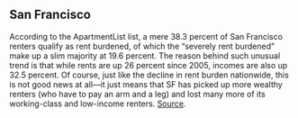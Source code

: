 ## San Francisco

According to the ApartmentList list, a mere 38.3 percent of San Francisco renters qualify as rent burdened, of which the “severely rent burdened” make up a slim majority at 19.6 percent. The reason behind such unusual trend is that while rents are up 26 percent since 2005, incomes are also up 32.5 percent. Of course, just like the decline in rent burden nationwide, this is not good news at all—it just means that SF has picked up more wealthy renters (who have to pay an arm and a leg) and lost many more of its working-class and low-income renters. [Source](https://sf.curbed.com/2017/11/13/16640936/san-francisco-rent-burden-2017).